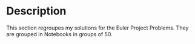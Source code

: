 # Description
This section regroupes my solutions for the Euler Project Problems. They are grouped in Notebooks in groups of 50.
